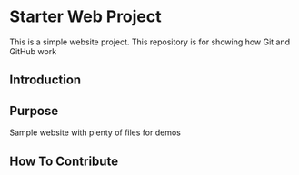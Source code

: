 # Starter Web Project

This is a simple website project.
This repository is for showing how Git and GitHub work

## Introduction

## Purpose

Sample website with plenty of files for demos

## How To Contribute